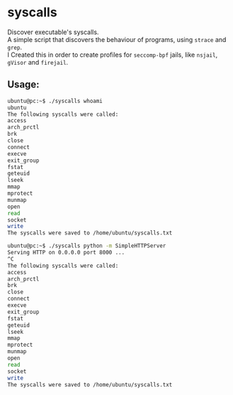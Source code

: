 # syscalls
Discover executable's syscalls.<br>
A simple script that discovers the behaviour of programs, using <code>strace</code> and <code>grep</code>.<br>
I Created this in order to create profiles for <code>seccomp-bpf</code> jails, like <code>nsjail</code>, <code>gVisor</code> and <code>firejail</code>.

## Usage:
```bash
ubuntu@pc:~$ ./syscalls whoami
ubuntu
The following syscalls were called:
access
arch_prctl
brk
close
connect
execve
exit_group
fstat
geteuid
lseek
mmap
mprotect
munmap
open
read
socket
write
The syscalls were saved to /home/ubuntu/syscalls.txt
```

```bash
ubuntu@pc:~$ ./syscalls python -m SimpleHTTPServer
Serving HTTP on 0.0.0.0 port 8000 ...
^C
The following syscalls were called:
access
arch_prctl
brk
close
connect
execve
exit_group
fstat
geteuid
lseek
mmap
mprotect
munmap
open
read
socket
write
The syscalls were saved to /home/ubuntu/syscalls.txt
```
